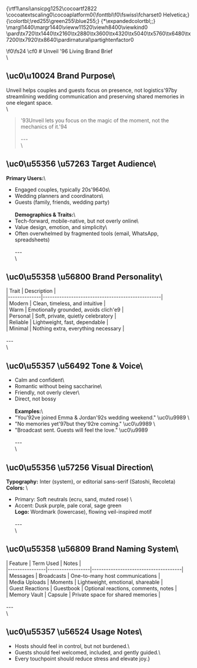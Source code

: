 {\rtf1\ansi\ansicpg1252\cocoartf2822
\cocoatextscaling0\cocoaplatform0{\fonttbl\f0\fswiss\fcharset0 Helvetica;}
{\colortbl;\red255\green255\blue255;}
{\*\expandedcolortbl;;}
\margl1440\margr1440\vieww11520\viewh8400\viewkind0
\pard\tx720\tx1440\tx2160\tx2880\tx3600\tx4320\tx5040\tx5760\tx6480\tx7200\tx7920\tx8640\pardirnatural\partightenfactor0

\f0\fs24 \cf0 # Unveil \'96 Living Brand Brief\
\
## \uc0\u10024  Brand Purpose\
Unveil helps couples and guests focus on presence, not logistics\'97by streamlining wedding communication and preserving shared memories in one elegant space.\
\
> \'93Unveil lets you focus on the magic of the moment, not the mechanics of it.\'94\
\
---\
\
## \uc0\u55356 \u57263  Target Audience\
**Primary Users:**\
- Engaged couples, typically 20s\'9640s\
- Wedding planners and coordinators\
- Guests (family, friends, wedding party)\
\
**Demographics & Traits:**\
- Tech-forward, mobile-native, but not overly online\
- Value design, emotion, and simplicity\
- Often overwhelmed by fragmented tools (email, WhatsApp, spreadsheets)\
\
---\
\
## \uc0\u55358 \u56800  Brand Personality\
| Trait         | Description                                      |\
|--------------|--------------------------------------------------|\
| Modern        | Clean, timeless, and intuitive                   |\
| Warm          | Emotionally grounded, avoids clich\'e9              |\
| Personal      | Soft, private, quietly celebratory               |\
| Reliable      | Lightweight, fast, dependable                   |\
| Minimal       | Nothing extra, everything necessary              |\
\
---\
\
## \uc0\u55357 \u56492  Tone & Voice\
- Calm and confident\
- Romantic without being saccharine\
- Friendly, not overly clever\
- Direct, not bossy\
\
**Examples:**\
- "You\'92ve joined Emma & Jordan\'92s wedding weekend." \uc0\u9989   \
- "No memories yet\'97but they\'92re coming." \uc0\u9989   \
- "Broadcast sent. Guests will feel the love." \uc0\u9989 \
\
---\
\
## \uc0\u55356 \u57256  Visual Direction\
**Typography:** Inter (system), or editorial sans-serif (Satoshi, Recoleta)  \
**Colors:**  \
- Primary: Soft neutrals (ecru, sand, muted rose)  \
- Accent: Dusk purple, pale coral, sage green  \
**Logo:** Wordmark (lowercase), flowing veil-inspired motif\
\
---\
\
## \uc0\u55358 \u56809  Brand Naming System\
| Feature         | Term Used        | Notes                                |\
|----------------|------------------|--------------------------------------|\
| Messages        | Broadcasts       | One-to-many host communications      |\
| Media Uploads   | Moments          | Lightweight, emotional, shareable    |\
| Guest Reactions | Guestbook        | Optional reactions, comments, notes  |\
| Memory Vault    | Capsule          | Private space for shared memories    |\
\
---\
\
## \uc0\u55357 \u56524  Usage Notes\
- Hosts should feel in control, but not burdened.\
- Guests should feel welcomed, included, and gently guided.\
- Every touchpoint should reduce stress and elevate joy.}